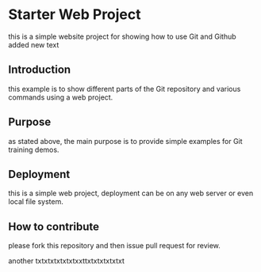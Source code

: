 # Starter Web Project
this is a simple website project for showing how to use Git and Github
added new text
## Introduction  
this example is to show different parts of the Git repository and various 
commands using a web project.
## Purpose
as stated above, the main purpose is to provide simple examples for Git training demos.
## Deployment
this is a simple web project, deployment can be on any web server or even local file system.
## How to contribute
please fork this repository and then issue pull request for review.

another txtxtxtxtxtxtxxttxtxtxtxtxtxt